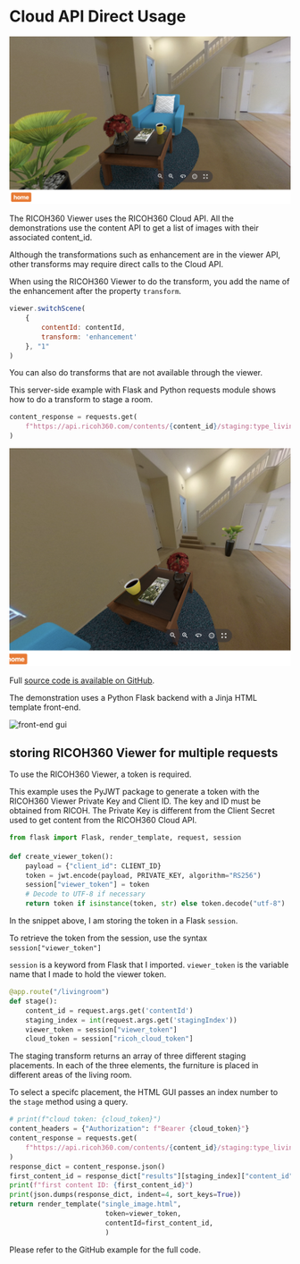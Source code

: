 # Cloud API Direct Usage

![blue couch](images/cloudapi/blue_couch_plant.png)

The RICOH360 Viewer uses the RICOH360 Cloud API.
All the demonstrations use the content API to get a list
of images with their associated content_id.

Although the transformations such as enhancement are
in the viewer API, other transforms may require direct calls
to the Cloud API.

When using the RICOH360 Viewer to do the transform, you
add the name of the enhancement after the property `transform`.

```javascript
viewer.switchScene(
    {
        contentId: contentId,
        transform: 'enhancement'
    }, "1"
)
```

You can also do transforms that are not available through the
viewer.

This server-side example with Flask and Python requests module
shows how to do a transform to stage a room.

```python
content_response = requests.get(
    f"https://api.ricoh360.com/contents/{content_id}/staging:type_living_room", headers=content_headers
)
```

![corner placement](images/cloudapi/corner_placement.png)

Full [source code is available on GitHub](https://github.com/theta360developers/oppkey-ricoh-viewer-demo-basic/tree/main/tutorial/practice/staging).

The demonstration uses a Python Flask backend with a Jinja HTML template
front-end.

![front-end gui](images/cloudapi/main_gui.png)

## storing RICOH360 Viewer for multiple requests

To use the RICOH360 Viewer, a token is required.

This example uses the PyJWT package to generate a token
with the RICOH360 Viewer Private Key and Client ID.  The key and ID
must be obtained
from RICOH.  The Private Key is different from the Client Secret
used to get content from the RICOH360 Cloud API.

```python
from flask import Flask, render_template, request, session

def create_viewer_token():
    payload = {"client_id": CLIENT_ID}
    token = jwt.encode(payload, PRIVATE_KEY, algorithm="RS256")
    session["viewer_token"] = token
    # Decode to UTF-8 if necessary
    return token if isinstance(token, str) else token.decode("utf-8")
```

In the snippet above, I am storing the token in a Flask `session`.

To retrieve the token from the session, use the syntax `session["viewer_token"]`

`session` is a keyword from Flask that I imported.  `viewer_token` is the
variable name that I made to  hold the viewer token.

```python
@app.route("/livingroom")
def stage():
    content_id = request.args.get('contentId')
    staging_index = int(request.args.get('stagingIndex'))
    viewer_token = session["viewer_token"]
    cloud_token = session["ricoh_cloud_token"]
```

The staging transform returns an array of three different staging
placements.  In each of the three elements, the furniture is
placed in different areas of the living room.

To select a specifc placement, the HTML GUI passes an index
number to the `stage` method using a query.

```python
# print(f"cloud token: {cloud_token}")
content_headers = {"Authorization": f"Bearer {cloud_token}"}
content_response = requests.get(
    f"https://api.ricoh360.com/contents/{content_id}/staging:type_living_room", headers=content_headers
)
response_dict = content_response.json()
first_content_id = response_dict["results"][staging_index]["content_id"]
print(f"first content ID: {first_content_id}")
print(json.dumps(response_dict, indent=4, sort_keys=True))
return render_template("single_image.html",
                        token=viewer_token,
                        contentId=first_content_id,
                        )
```

Please refer to the GitHub example for the full code.

